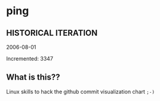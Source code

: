# ping

## HISTORICAL ITERATION
2006-08-01

Incremented: 3347

## What is this?? 
Linux skills to hack the github commit visualization chart `;-)`
